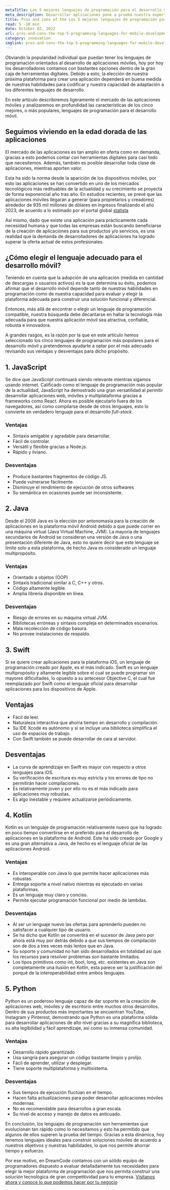 ```yaml
---
metaTitle: Los 5 mejores lenguajes de programación para el desarrollo móvil.
meta_description: Desarrollar aplicaciones pone a prueba nuestra experticia, el éxito está en crear productos diferenciales y útiles que atraigan y beneficien a la mayor cantidad de usuarios posibles.
title: Pros and cons of the Los 5 mejores lenguajes de programación para el desarrollo móvil
read: 5 -10 min
date: October 02, 2022
url: pros-and-cons-the-top-5-programming-languages-for-mobile-development
category: innovation
imglink: pros-and-cons-the-top-5-programming-languages-for-mobile-development.jpg
---
```


Obviando la popularidad individual que puedan tener los lenguajes de programación orientados al desarrollo de aplicaciones móviles, hoy por hoy los desarrolladores contamos con bastantes opciones dentro de la gran caja de herramientas digitales. Debido a esto, la elección de nuestra próxima plataforma para crear una aplicación dependerá en buena medida de nuestras habilidades para codificar y nuestra capacidad de adaptación a los diferentes lenguajes de desarrollo.

En este artículo describiremos ligeramente el mercado de las aplicaciones móviles y analizaremos en profundidad las características de los cinco mejores, o más populares, lenguajes de programación para el desarrollo móvil.

## Seguimos viviendo en la edad dorada de las aplicaciones

El mercado de las aplicaciones es tan amplio en oferta como en demanda, gracias a esto podemos contar con herramientas digitales para casi todo que necesitemos. Además, también es posible desarrollar toda clase de aplicaciones, mientras aporten valor.

Esta ha sido la norma desde la aparición de los dispositivos móviles, por esto las aplicaciones se han convertido en uno de los mercados tecnológicos más redituables de la actualidad y su crecimiento se proyecta de forma exponencial año tras año. En estudios recientes, se prevé que las aplicaciones móviles llegarán a generar (para propietarios y creadores) alrededor de 935 mil millones de dólares en ingresos finalizando el año 2023, de acuerdo a lo estimado por el portal global [statista](https://www.statista.com/forecasts/1262892/mobile-app-revenue-worldwide-by-segment)

Así mismo, dado que existe una aplicación para prácticamente cada necesidad humana y que todas las empresas están buscando beneficiarse de la creación de aplicaciones para sus productos y/o servicios, es una realidad que la demanda de desarrolladores de aplicaciones ha logrado superar la oferta actual de estos profesionales.

## ¿Cómo elegir el lenguaje adecuado para el desarrollo móvil?

Teniendo en cuenta que la adopción de una aplicación (medida en cantidad de descargas o usuarios activos) es la que determina su éxito, podemos afirmar que el desarrollo móvil depende tanto de nuestras habilidades en programación como de nuestra capacidad para evaluar y elegir la plataforma adecuada para construir una solución funcional y diferencial.

Entonces, más allá de encontrar o elegir un lenguaje de programación compatible, nuestra búsqueda debe decantarse en hallar la tecnología más adecuada para que nuestra aplicación móvil sea atractiva, confiable, robusta e innovadora.

A grandes rasgos, es la razón por la que en este artículo hemos seleccionado los cinco lenguajes de programación más populares para el desarrollo móvil y pretendemos ayudarte a optar por el más adecuado revisando sus ventajas y desventajas para dicho propósito.

## 1. JavaScript

Se dice que JavaScript continuará siendo relevante mientras sigamos usando internet. Calificado como el lenguaje de programación más popular de la actualidad, JavaScript ha demostrado una gran versatilidad al permitir desarrollar aplicaciones web, móviles y multiplataforma gracias a frameworks como React. Ahora es posible ejecutarlo fuera de los navegadores, así como compilarse desde de otros lenguajes, esto lo convierte en verdadero lenguaje para el desarrollo _full-stack_.

### Ventajas

- Sintaxis amigable y agradable para desarrollar.
- Fácil de controlar.
- Versátil y flexible gracias a Node.js.
- Rápido y liviano.

### Desventajas

- Produce bastantes fragmentos de código JS.
- Puede vulnerarse fácilmente.
- Disminuye el rendimiento de ejecución de otros softwares
- Su semántica en ocasiones puede ser inconsistente.

## 2. Java

Desde el 2008 Java es la elección por antonomasia para la creación de aplicaciones en la plataforma móvil Android debido a que puede correr en una máquina virtual (Java Virtual Machine, JVM). La mayoría de lenguajes secundarios de Android se consideran una versión de Java o una presentación diferente de Java, esto no quiere decir que este lenguaje se limite solo a esta plataforma, de hecho Java es considerado un lenguaje multipropósito.

### Ventajas

- Orientado a objetos (OOP)
- Sintaxis tradicional similar a C, C++ y otros.
- Código altamente legible.
- Amplia librería disponible en línea.

### Desventajas

- Riesgo de errores en su máquina virtual JVM.
- Bibliotecas erróneas y sintaxis compleja en determinados escenarios.
- Mala recolección de código basura.
- No provee instalaciones de respaldo.

## 3. Swift

Si se quiere crear aplicaciones para la plataforma iOS, un lenguaje de programación creado por Apple, es el más indicado. Swift es un lenguaje multipropósito y altamente legible sobre el cual se puede programar sin mayores dificultades, lo opuesto a su antecesor Objective C, el cual fue reemplazado por Swift como el lenguaje oficial para desarrollar aplicaciones para los dispositivos de Apple.

## Ventajas

- Fácil de leer.
- Naturaleza interactiva que ahorra tiempo en desarrollo y compilación.
- Su IDE Xcode es autónomo y si se incluye una biblioteca simplifica el uso de espacios de trabajo.
- Con Swift también se puede desarrollar de cara al servidor.

## Desventajas

- La curva de aprendizaje en Swift es mayor con respecto a otros lenguajes para iOS.
- Su verificación de escritura es muy estricta y los errores de tipo no permitirán hacer compilaciones.
- Es relativamente joven y por ello no es el más indicado para aplicaciones muy robustas.
- Es algo inestable y requiere actualizarse periódicamente.

## 4. Kotlin

Kotlin es un lenguaje de programación relativamente nuevo que ha logrado en poco tiempo convertirse en el preferido para el desarrollo de aplicaciones en la plataforma de Android. Este ha sido creado por Google y es una gran alternativa a Java, de hecho es el lenguaje oficial de las aplicaciones Android.

### Ventajas

- Es interoperable con Java lo que permite hacer aplicaciones más robustas.
- Entrega soporte a nivel nativo mientras es ejecutado en varias plataformas.
- Es un lenguaje muy claro y conciso.
- Permite ejecutar programación funcional por medio de lambdas.

### Desventajas

- Al ser un lenguaje nuevo las ofertas para aprenderlo pueden no satisfacer a cualquier tipo de usuario.
- Se ha dicho que Kotlin se convertirá en el sucesor de Java pero por ahora está muy por detrás debido a que sus tiempos de compilación son de dos a tres veces más lentos que en Java.
- Su soporte y comunidad no han sido desarrollados en totalidad así que los recursos para resolver problemas son bastante limitados.
- Los tipos primitivos como int, bool, long, etc. existentes en Java son completamente una ilusión en Kotlin, esta parece ser la justificación del porqué de la interoperabilidad entre ambos lenguajes.

## 5. Python

Python es un poderoso lenguaje capaz de dar soporte en la creación de aplicaciones web, móviles y de escritorio entre muchos otros desarrollos. Dentro de sus productos más importantes se encuentran YouTube, Instagram y Pinterest, demostrando que Python es una plataforma sólida para desarrollar aplicaciones de alto nivel gracias a su magnífica biblioteca, su alta legibilidad y fácil aprendizaje, así como su inmensa comunidad.

### Ventajas

- Desarrollo rápido garantizado
- Usa sangría para asegurar un código bastante limpio y prolijo.
- Fácil de aprender, utilizar y desplegar.
- Tiene soporte multiplataforma y multisistema.

### Desventajas

- Sus tiempos de ejecución fluctúan en el tiempo.
- Hacen falta actualizaciones para poder desarrollar aplicaciones móviles modernas.
- No es recomendable para desarrollos a gran escala.
- Su nivel de acceso y manejo de datos es anticuado.

En conclusión, los lenguajes de programación son herramientas que evolucionan tan rápido como lo necesitamos y esto ha permitido que algunos de ellos superen la prueba del tiempo. Gracias a esta dinámica, hoy tenemos lenguajes ideales para construir soluciones móviles de acuerdo a nuestros objetivos y nuestras habilidades, lo que nos permite ahorrar tiempo y esfuerzo.

Por ese motivo, en DreamCode contamos con un sólido equipo de programadores dispuesto a evaluar detalladamente tus necesidades para elegir la mejor plataforma de programación que nos permita construir una solución tecnológica de gran competitividad para tu empresa. [Visítanos ahora y conoce lo que podemos hacer por tu negocio](https://www.dreamcodesoft.com/#process)
